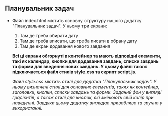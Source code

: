 ## Планувальник задач
* Файл index.html містить основну структуру нашого додатку "Планувальник задач". У ньому три екрани:
  1. Там де треба обирати дату
  1. Там де треба вписати, що треба писати в обрану дату
  1. Там де екран додавання нового завдання
  
  __Всі ці екрани обгорнуті в контейнер та мають відповідні елементи, такі як календар, кнопки для додавання завдань, списки завдань та форми для введення нових 
  завдань. У цьому файлі також підключається файл стилів style.css та скрипт script.js.__
  
  *Файл style.css містить стилі для додатка "Планувальник задач". У ньому визначені стилі для основних елементів, таких як контейнер, заголовки, кнопки, списки завдань та форми. Заданий фон у вигляді градієнтів, а також стилі для кнопок, які змінюють свій колір при наведенні. Завдяки цьому додатку виглядає привабливо та зручно у використанні.*

